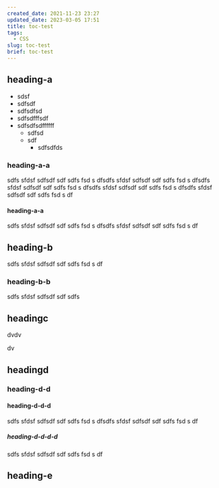 ```yaml
---
created_date: 2021-11-23 23:27
updated_date: 2023-03-05 17:51
title: toc-test
tags:
  - CSS
slug: toc-test
brief: toc-test
---
```


## heading-a

- sdsf
- sdfsdf
- sdfsdfsd
- sdfsdfffsdf
- sdfsdfsdffffff
  - sdfsd
  - sdf
    - sdfsdfds

### heading-a-a
sdfs
sfdsf
sdfsdf
sdf
sdfs
fsd
s
dfsdfs
sfdsf
sdfsdf
sdf
sdfs
fsd
s
dfsdfs
sfdsf
sdfsdf
sdf
sdfs
fsd
s
dfsdfs
sfdsf
sdfsdf
sdf
sdfs
fsd
s
dfsdfs
sfdsf
sdfsdf
sdf
sdfs
fsd
s
df
#### heading-a-a
sdfs
sfdsf
sdfsdf
sdf
sdfs
fsd
s
dfsdfs
sfdsf
sdfsdf
sdf
sdfs
fsd
s
df
## heading-b
sdfs
sfdsf
sdfsdf
sdf
sdfs
fsd
s
df
### heading-b-b
sdfs
sfdsf
sdfsdf
sdf
sdfs
## headingc



dvdv

dv
## headingd

### heading-d-d

#### heading-d-d-d
sdfs
sfdsf
sdfsdf
sdf
sdfs
fsd
s
dfsdfs
sfdsf
sdfsdf
sdf
sdfs
fsd
s
df
##### heading-d-d-d-d
sdfs
sfdsf
sdfsdf
sdf
sdfs
fsd
s
df
## heading-e
